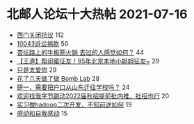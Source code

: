 # 北邮人论坛十大热帖 2021-07-16

- [西门关闭抗议](https://bbs.byr.cn/article/Talking/6288731) 112
- [10043诉讼捐款](https://bbs.byr.cn/article/GoAbroad/378388) 50
- [杏坛路上的牛板筋火锅 去过的人感觉如何？](https://bbs.byr.cn/article/Food/514670) 44
- [【王道】帮闺蜜征友！95年北京本地小姐姐征友~](https://bbs.byr.cn/article/Friends/1999162) 29
- [只是太爱你](https://bbs.byr.cn/article/KaraOK/109606) 29
- [花了几天做了做 Bomb Lab](https://bbs.byr.cn/article/CPP/100947) 28
- [研一，需要把户口从山东迁往学校吗？](https://bbs.byr.cn/article/Shandong/420750) 24
- [欢迎找我字节跳动2022届秋招提前批内推，社招也行](https://bbs.byr.cn/article/ACM_ICPC/99961) 20
- [实习做hadoop二次开发，不知前途如何](https://bbs.byr.cn/article/Job/2138078) 19
- [感动和自我感动](https://bbs.byr.cn/article/Feeling/3174722) 15


